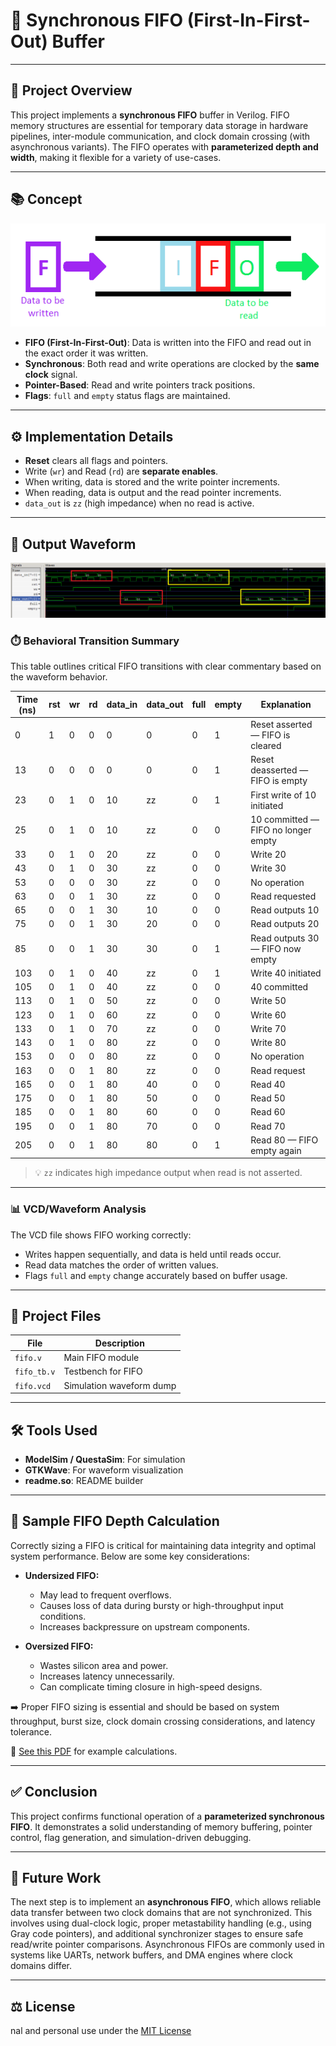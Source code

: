 # 🧠 Synchronous FIFO (First-In-First-Out) Buffer

---

## 📘 Project Overview

This project implements a **synchronous FIFO** buffer in Verilog. FIFO memory structures are essential for temporary data storage in hardware pipelines, inter-module communication, and clock domain crossing (with asynchronous variants). The FIFO operates with **parameterized depth and width**, making it flexible for a variety of use-cases.

---

## 📚 Concept
![FIFO Concept](https://github.com/VLSI-Shubh/FIFO/blob/b34a639a8585a52b40fa94ca9ac9d35157e2afeb/fifo.png)
* **FIFO (First-In-First-Out)**: Data is written into the FIFO and read out in the exact order it was written.  
* **Synchronous**: Both read and write operations are clocked by the **same clock** signal.  
* **Pointer-Based**: Read and write pointers track positions.  
* **Flags**: `full` and `empty` status flags are maintained.

---

## ⚙️ Implementation Details

* **Reset** clears all flags and pointers.  
* Write (`wr`) and Read (`rd`) are **separate enables**.  
* When writing, data is stored and the write pointer increments.  
* When reading, data is output and the read pointer increments.  
* `data_out` is `zz` (high impedance) when no read is active.

---

## 🧪 Output Waveform
![FIFO Waveform](https://github.com/VLSI-Shubh/FIFO/blob/7f2c4ad7a8a67c25752c1d7e665ec7a0118ec4bf/Sync_fifo_output.png)
### ⏱️ Behavioral Transition Summary 

This table outlines critical FIFO transitions with clear commentary based on the waveform behavior.

| Time (ns) | rst | wr | rd | data_in | data_out | full | empty | Explanation                         |
| --------- | --- | -- | -- | ------- | -------- | ---- | ----- | --------------------------------- |
| 0         | 1   | 0  | 0  | 0       | 0        | 0    | 1     | Reset asserted — FIFO is cleared  |
| 13        | 0   | 0  | 0  | 0       | 0        | 0    | 1     | Reset deasserted — FIFO is empty  |
| 23        | 0   | 1  | 0  | 10      | zz       | 0    | 1     | First write of 10 initiated       |
| 25        | 0   | 1  | 0  | 10      | zz       | 0    | 0     | 10 committed — FIFO no longer empty |
| 33        | 0   | 1  | 0  | 20      | zz       | 0    | 0     | Write 20                         |
| 43        | 0   | 1  | 0  | 30      | zz       | 0    | 0     | Write 30                         |
| 53        | 0   | 0  | 0  | 30      | zz       | 0    | 0     | No operation                     |
| 63        | 0   | 0  | 1  | 30      | zz       | 0    | 0     | Read requested                   |
| 65        | 0   | 0  | 1  | 30      | 10       | 0    | 0     | Read outputs 10                  |
| 75        | 0   | 0  | 1  | 30      | 20       | 0    | 0     | Read outputs 20                  |
| 85        | 0   | 0  | 1  | 30      | 30       | 0    | 1     | Read outputs 30 — FIFO now empty |
| 103       | 0   | 1  | 0  | 40      | zz       | 0    | 1     | Write 40 initiated              |
| 105       | 0   | 1  | 0  | 40      | zz       | 0    | 0     | 40 committed                    |
| 113       | 0   | 1  | 0  | 50      | zz       | 0    | 0     | Write 50                       |
| 123       | 0   | 1  | 0  | 60      | zz       | 0    | 0     | Write 60                       |
| 133       | 0   | 1  | 0  | 70      | zz       | 0    | 0     | Write 70                       |
| 143       | 0   | 1  | 0  | 80      | zz       | 0    | 0     | Write 80                       |
| 153       | 0   | 0  | 0  | 80      | zz       | 0    | 0     | No operation                   |
| 163       | 0   | 0  | 1  | 80      | zz       | 0    | 0     | Read request                  |
| 165       | 0   | 0  | 1  | 80      | 40       | 0    | 0     | Read 40                       |
| 175       | 0   | 0  | 1  | 80      | 50       | 0    | 0     | Read 50                       |
| 185       | 0   | 0  | 1  | 80      | 60       | 0    | 0     | Read 60                       |
| 195       | 0   | 0  | 1  | 80      | 70       | 0    | 0     | Read 70                       |
| 205       | 0   | 0  | 1  | 80      | 80       | 0    | 1     | Read 80 — FIFO empty again    |

> 💡 `zz` indicates high impedance output when read is not asserted.

---

### 📊 VCD/Waveform Analysis

The VCD file shows FIFO working correctly:

* Writes happen sequentially, and data is held until reads occur.  
* Read data matches the order of written values.  
* Flags `full` and `empty` change accurately based on buffer usage.

---

## 📁 Project Files

| File        | Description              |
| ----------- | ------------------------ |
| `fifo.v`    | Main FIFO module         |
| `fifo_tb.v` | Testbench for FIFO       |
| `fifo.vcd`  | Simulation waveform dump |

---

## 🛠️ Tools Used

* **ModelSim / QuestaSim**: For simulation  
* **GTKWave**: For waveform visualization  
* **readme.so**: README builder  

---

## 📐 Sample FIFO Depth Calculation

Correctly sizing a FIFO is critical for maintaining data integrity and optimal system performance. Below are some key considerations:

- **Undersized FIFO:**
  - May lead to frequent overflows.
  - Causes loss of data during bursty or high-throughput input conditions.
  - Increases backpressure on upstream components.

- **Oversized FIFO:**
  - Wastes silicon area and power.
  - Increases latency unnecessarily.
  - Can complicate timing closure in high-speed designs.

➡️ Proper FIFO sizing is essential and should be based on system throughput, burst size, clock domain crossing considerations, and latency tolerance.

📎 [See this PDF](https://github.com/VLSI-Shubh/FIFO/blob/45c73236de36b09360d909a3c76a3f9d2e6ef76d/Sample%20FIFO%20Depth%20calculations.pdf) for example calculations.


---

## ✅ Conclusion

This project confirms functional operation of a **parameterized synchronous FIFO**. It demonstrates a solid understanding of memory buffering, pointer control, flag generation, and simulation-driven debugging.

---

## 🚀 Future Work

The next step is to implement an **asynchronous FIFO**, which allows reliable data transfer between two clock domains that are not synchronized. This involves using dual-clock logic, proper metastability handling (e.g., using Gray code pointers), and additional synchronizer stages to ensure safe read/write pointer comparisons. Asynchronous FIFOs are commonly used in systems like UARTs, network buffers, and DMA engines where clock domains differ.

---

## ⚖️ License

nal and personal use under the [MIT License](https://github.com/VLSI-Shubh/FIFO/blob/000acc181063239838545712b3d4923562977808/License.txt)
